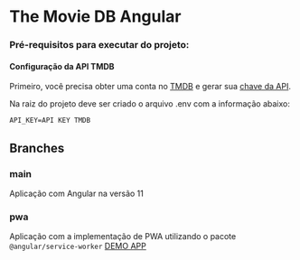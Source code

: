 # The Movie DB Angular

### Pré-requisitos para executar do projeto:

#### Configuração da API TMDB
Primeiro, você precisa obter uma conta no [TMDB](https://www.themoviedb.org) e gerar sua [chave da API](https://www.themoviedb.org/faq/api).

Na raiz do projeto deve ser criado o arquivo .env com a informação abaixo:
```
API_KEY=API KEY TMDB
```
## Branches

### main
Aplicação com Angular na versão 11

### pwa
Aplicação com a implementação de PWA utilizando o pacote `@angular/service-worker`
[DEMO APP](https://pwa-themoviedb-angular.netlify.app/)



